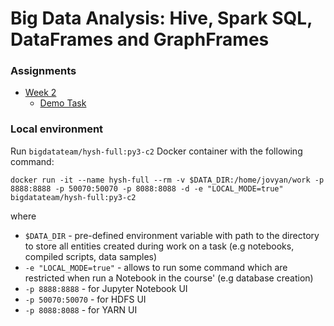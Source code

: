 # Big Data Analysis: Hive, Spark SQL, DataFrames and GraphFrames

### Assignments

* [Week 2](week2)
  * [Demo Task](week2/task00/Demo.ipynb)

### Local environment

Run `bigdatateam/hysh-full:py3-c2` Docker container with the following command:

```
docker run -it --name hysh-full --rm -v $DATA_DIR:/home/jovyan/work -p 8888:8888 -p 50070:50070 -p 8088:8088 -d -e "LOCAL_MODE=true" bigdatateam/hysh-full:py3-c2
```

where

- `$DATA_DIR` - pre-defined environment variable with path to the directory to store all entities created during work on a task (e.g notebooks, compiled scripts, data samples)
- `-e "LOCAL_MODE=true"` - allows to run some command which are restricted when run a Notebook in the course' (e.g database creation)
- `-p 8888:8888` - for Jupyter Notebook UI
- `-p 50070:50070` - for HDFS UI
- `-p 8088:8088` - for YARN UI

